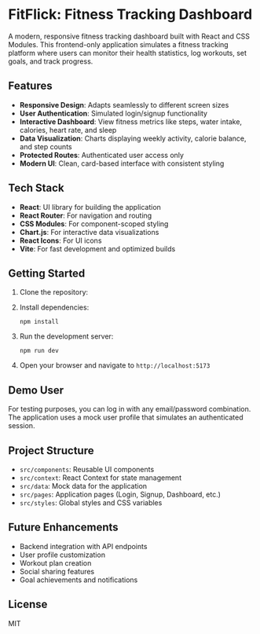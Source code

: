 # FitFlick: Fitness Tracking Dashboard

A modern, responsive fitness tracking dashboard built with React and CSS Modules. This frontend-only application simulates a fitness tracking platform where users can monitor their health statistics, log workouts, set goals, and track progress.

## Features

- **Responsive Design**: Adapts seamlessly to different screen sizes
- **User Authentication**: Simulated login/signup functionality
- **Interactive Dashboard**: View fitness metrics like steps, water intake, calories, heart rate, and sleep
- **Data Visualization**: Charts displaying weekly activity, calorie balance, and step counts
- **Protected Routes**: Authenticated user access only
- **Modern UI**: Clean, card-based interface with consistent styling

## Tech Stack

- **React**: UI library for building the application
- **React Router**: For navigation and routing
- **CSS Modules**: For component-scoped styling
- **Chart.js**: For interactive data visualizations
- **React Icons**: For UI icons
- **Vite**: For fast development and optimized builds

## Getting Started

1. Clone the repository:

2. Install dependencies:
   ```
   npm install
   ```

3. Run the development server:
   ```
   npm run dev
   ```

4. Open your browser and navigate to `http://localhost:5173`

## Demo User

For testing purposes, you can log in with any email/password combination. The application uses a mock user profile that simulates an authenticated session.

## Project Structure

- `src/components`: Reusable UI components
- `src/context`: React Context for state management
- `src/data`: Mock data for the application
- `src/pages`: Application pages (Login, Signup, Dashboard, etc.)
- `src/styles`: Global styles and CSS variables

## Future Enhancements

- Backend integration with API endpoints
- User profile customization
- Workout plan creation
- Social sharing features
- Goal achievements and notifications

## License

MIT
